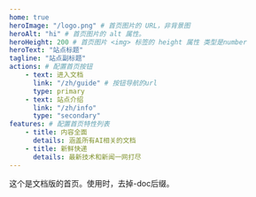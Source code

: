 ```yaml
---
home: true
heroImage: "/logo.png" # 首页图片的 URL，非背景图
heroAlt: "hi" # 首页图片的 alt 属性。
heroHeight: 200 # 首页图片 <img> 标签的 height 属性 类型是number 
heroText: "站点标题"
tagline: "站点副标题"
actions: # 配置首页按钮
    - text: 进入文档
      link: "/zh/guide" # 按钮导航的url
      type: primary
    - text: 站点介绍
      link: "/zh/info"
      type: "secondary"
features: # 配置首页特性列表
    - title: 内容全面
      details: 涵盖所有AI相关的文档
    - title: 新鲜快递
      details: 最新技术和新闻一网打尽
---
```

这个是文档版的首页。使用时，去掉-doc后缀。

